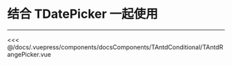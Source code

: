 # 结合 TDatePicker 一起使用

---

<common-code-format>
  <docsComponents-TAntdConditional-TAntdRangePicker slot="source"></docsComponents-TAntdConditional-TAntdRangePicker>

<<< @/docs/.vuepress/components/docsComponents/TAntdConditional/TAntdRangePicker.vue
</common-code-format>
